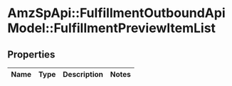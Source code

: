 # AmzSpApi::FulfillmentOutboundApiModel::FulfillmentPreviewItemList

## Properties
Name | Type | Description | Notes
------------ | ------------- | ------------- | -------------


